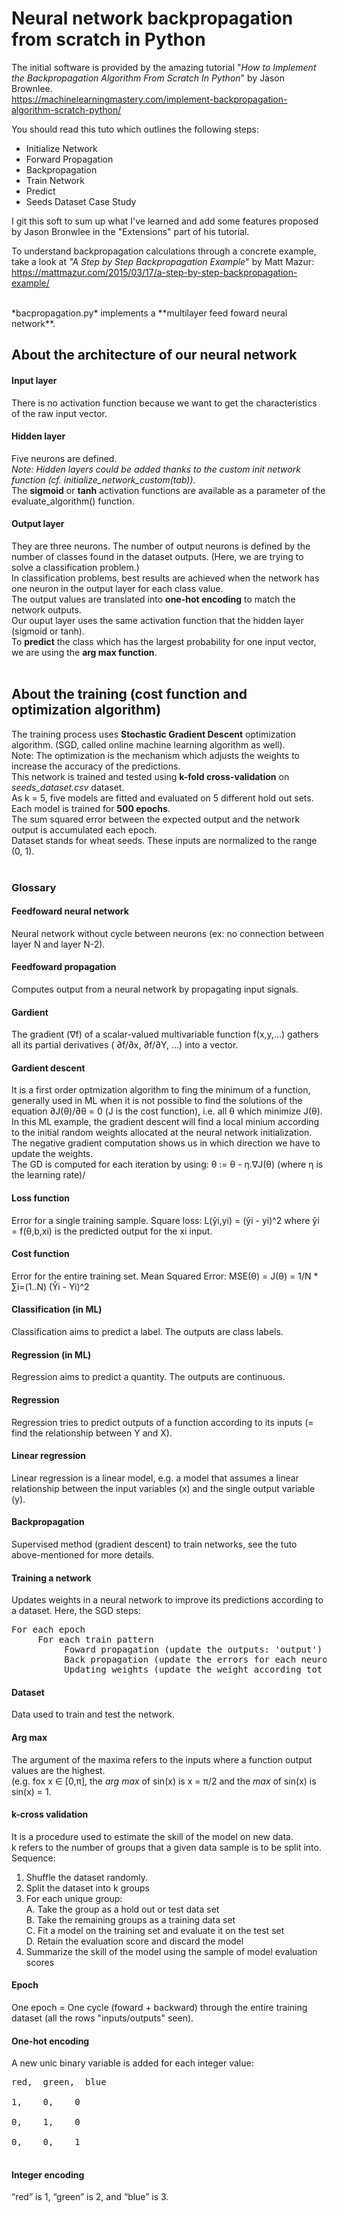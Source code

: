 # Neural network backpropagation from scratch in Python

The initial software is provided by the amazing tutorial "*How to Implement the Backpropagation Algorithm From Scratch In Python*" by Jason Brownlee.<br>
https://machinelearningmastery.com/implement-backpropagation-algorithm-scratch-python/

You should read this tuto which outlines the following steps:<br>
- Initialize Network
- Forward Propagation
- Backpropagation
- Train Network
- Predict
- Seeds Dataset Case Study

I git this soft to sum up what I've learned and add some features proposed by Jason Bronwlee in the "Extensions" part of his tutorial.<br>

To understand backpropagation calculations through a concrete example, take a look at *"A Step by Step Backpropagation Example*" by Matt Mazur:<br>
https://mattmazur.com/2015/03/17/a-step-by-step-backpropagation-example/

<br>
*bacpropagation.py* implements a **multilayer feed foward neural network**.

## About the architecture of our neural network
#### Input layer
There is no activation function because we want to get the characteristics of the raw input vector.

#### Hidden layer
Five neurons are defined.<br>
*Note: Hidden layers could be added thanks to the custom init network function (cf. initialize_network_custom(tab)).*<br>
The **sigmoid** or **tanh** activation functions are available as a parameter of the evaluate_algorithm() function.

#### Output layer
They are three neurons. The number of output neurons is defined by the number of classes found in the dataset outputs. (Here, we are trying to solve a classification problem.) <br>
In classification problems, best results are achieved when the network has one neuron in the output layer for each class value.<br>
The output values are translated into **one-hot encoding** to match the network outputs.<br>
Our ouput layer uses the same activation function that the hidden layer (sigmoid or tanh).<br>
To **predict** the class which has the largest probability for one input vector, we are using the **arg max function**.<br><br>

## About the training (cost function and optimization algorithm)
The training process uses **Stochastic Gradient Descent** optimization algorithm. (SGD, called online machine learning algorithm as well).<br>
Note: The optimization is the mechanism which adjusts the weights to increase the accuracy of the predictions.<br>
This network is trained and tested using **k-fold cross-validation** on *seeds_dataset.csv* dataset.<br>
As k = 5, five models are fitted and evaluated on 5 different hold out sets. Each model is trained for **500 epochs**.<br>
The sum squared error between the expected output and the network output is accumulated each epoch.<br>
Dataset stands for wheat seeds. These inputs are normalized to the range (0, 1).<br><br>

### Glossary

#### Feedfoward neural network
Neural network without cycle between neurons (ex: no connection between layer N and layer N-2).

#### Feedfoward propagation
Computes output from a neural network by propagating input signals.

#### Gardient
The gradient (∇f) of a scalar-valued multivariable function f(x,y,…) gathers all its partial derivatives (
∂f/∂x, ∂f/∂Y, ...) into a vector.

#### Gardient descent 
It is a first order optmization algorithm to fing the minimum of a function, generally used in ML when it is not possible to find the solutions of the equation ∂J(θ)/∂θ = 0 (J is the cost function), i.e. all θ which minimize J(θ).<br>
In this ML example, the gradient descent will find a local minium according to the initial random weights allocated at the neural network initialization. The negative gradient computation shows us in which direction we have to update the weights.<br>
The GD is computed for each iteration by using: θ := θ - η.∇J(θ) (where η is the learning rate)/

#### Loss function
Error for a single training sample.
Square loss: L(ŷi,yi) = (ŷi - yi)^2 where ŷi = f(θ,b,xi) is the predicted output for the xi input.

#### Cost function
Error for the entire training set.
Mean Squared Error: MSE(θ) = J(θ) = 1/N * ∑i=(1..N) (Ŷi - Yi)^2

#### Classification (in ML)
Classification aims to predict a label. The outputs are class labels.

#### Regression (in ML)
Regression aims to predict a quantity. The outputs are continuous.

#### Regression
Regression tries to predict outputs of a function according to its inputs (= find the relationship between Y and X).

#### Linear regression
Linear regression is a linear model, e.g. a model that assumes a linear relationship between the input variables (x) and the single output variable (y).

#### Backpropagation
Supervised method (gradient descent) to train networks, see the tuto above-mentioned for more details.

#### Training a network
Updates weights in a neural network to improve its predictions according to a dataset. Here, the SGD steps:<br>
<pre>
For each epoch
     For each train pattern
          Foward propagation (update the outputs: 'output')
          Back propagation (update the errors for each neuron: 'delta')
          Updating weights (update the weight according tot the errors: 'weights')
</pre>
#### Dataset
Data used to train and test the network.

#### Arg max
The argument of the maxima refers to the inputs where a function output values are the highest.<br>
(e.g. fox x ∈ [0,π], the *arg max* of sin(x) is x = π/2 and the *max* of sin(x) is sin(x) = 1.

#### k-cross validation
It is a procedure used to estimate the skill of the model on new data.<br>
k refers to the number of groups that a given data sample is to be split into.
Sequence:
1. Shuffle the dataset randomly.
2. Split the dataset into k groups
3. For each unique group:<br>
     A. Take the group as a hold out or test data set<br>
     B. Take the remaining groups as a training data set<br>
     C. Fit a model on the training set and evaluate it on the test set<br>
     D. Retain the evaluation score and discard the model<br>
4. Summarize the skill of the model using the sample of model evaluation scores

#### Epoch
One epoch = One cycle (foward + backward) through the entire training dataset (all the rows "inputs/outputs" seen).

#### One-hot encoding
A new unic binary variable is added for each integer value:<br>
<pre>
red,  green,  blue<br>
1,    0,    0<br>
0,    1,    0<br>
0,    0,    1<br>
</pre>

#### Integer encoding
“red” is 1, “green” is 2, and “blue” is 3.
